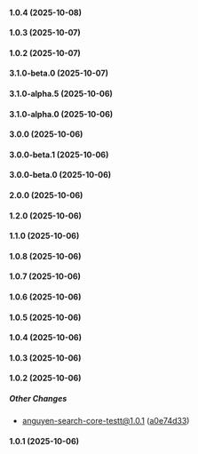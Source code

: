 #### 1.0.4 (2025-10-08)

#### 1.0.3 (2025-10-07)

#### 1.0.2 (2025-10-07)

#### 3.1.0-beta.0 (2025-10-07)

#### 3.1.0-alpha.5 (2025-10-06)

#### 3.1.0-alpha.0 (2025-10-06)

#### 3.0.0 (2025-10-06)

#### 3.0.0-beta.1 (2025-10-06)

#### 3.0.0-beta.0 (2025-10-06)

#### 2.0.0 (2025-10-06)

#### 1.2.0 (2025-10-06)

#### 1.1.0 (2025-10-06)

#### 1.0.8 (2025-10-06)

#### 1.0.7 (2025-10-06)

#### 1.0.6 (2025-10-06)

#### 1.0.5 (2025-10-06)

#### 1.0.4 (2025-10-06)

#### 1.0.3 (2025-10-06)

#### 1.0.2 (2025-10-06)

##### Other Changes

*  anguyen-search-core-testt@1.0.1 ([a0e74d33](https://github.com/yext/search-core/commit/a0e74d33381b451c748e1fe29cbaca1d92091a32))

#### 1.0.1 (2025-10-06)


